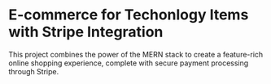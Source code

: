 # E-commerce for Techonlogy Items with Stripe Integration
  This project combines the power of the MERN stack to create a feature-rich online shopping experience, complete with secure payment processing through Stripe.
